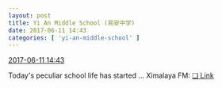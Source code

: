 ```yaml
---
layout: post
title: Yi An Middle School (易安中学)
date: 2017-06-11 14:43
categories: [ 'yi-an-middle-school' ]
---
```


<div class="weibo-info">
  <a href="http://weibo.com/6074218720/F7kk1tp1S">2017-06-11 14:43</a>
</div>

Today's peculiar school life has started … Ximalaya FM: [❏ Link](http://m.ximalaya.com/78339006/sound/40453184)
